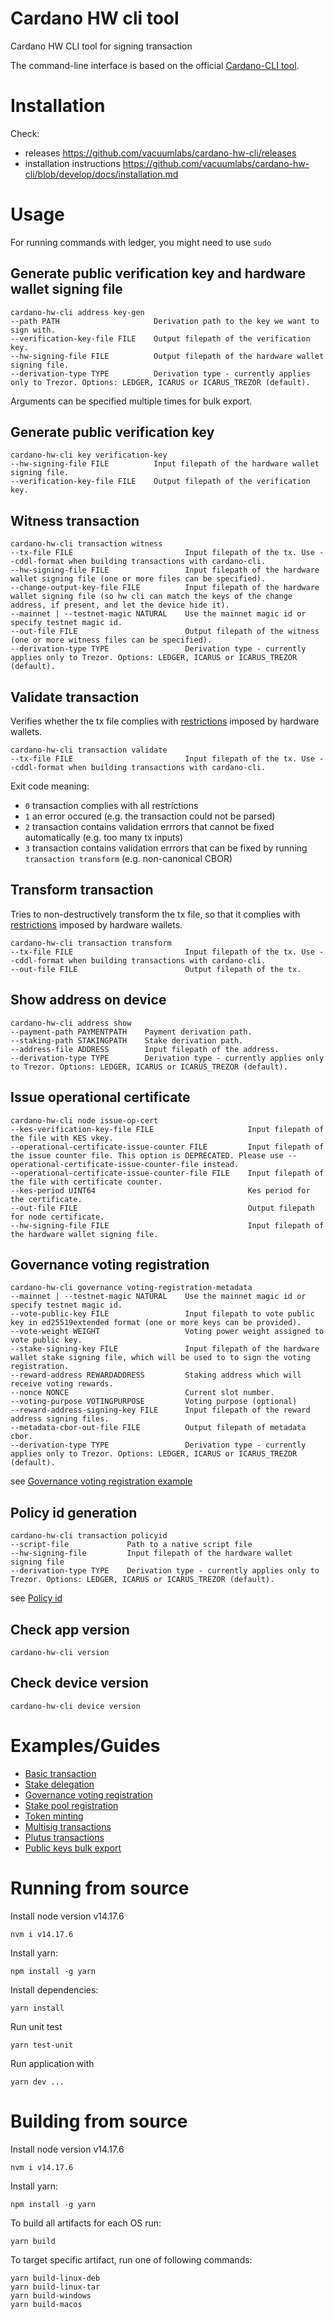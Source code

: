 # Cardano HW cli tool

Cardano HW CLI tool for signing transaction

The command-line interface is based on the official [Cardano-CLI tool](https://docs.cardano.org/projects/cardano-node/en/latest/reference/cardano-node-cli-reference.html).

# Installation
Check:
- releases https://github.com/vacuumlabs/cardano-hw-cli/releases
- installation instructions https://github.com/vacuumlabs/cardano-hw-cli/blob/develop/docs/installation.md

# Usage
For running commands with ledger, you might need to use `sudo`

## Generate public verification key and hardware wallet signing file
```
cardano-hw-cli address key-gen
--path PATH                     Derivation path to the key we want to sign with.
--verification-key-file FILE    Output filepath of the verification key.
--hw-signing-file FILE          Output filepath of the hardware wallet signing file.
--derivation-type TYPE          Derivation type - currently applies only to Trezor. Options: LEDGER, ICARUS or ICARUS_TREZOR (default).
```
Arguments can be specified multiple times for bulk export.

## Generate public verification key
```
cardano-hw-cli key verification-key
--hw-signing-file FILE          Input filepath of the hardware wallet signing file.
--verification-key-file FILE    Output filepath of the verification key.
```

## Witness transaction
```
cardano-hw-cli transaction witness
--tx-file FILE                         Input filepath of the tx. Use --cddl-format when building transactions with cardano-cli.
--hw-signing-file FILE                 Input filepath of the hardware wallet signing file (one or more files can be specified).
--change-output-key-file FILE          Input filepath of the hardware wallet signing file (so hw cli can match the keys of the change address, if present, and let the device hide it).
--mainnet | --testnet-magic NATURAL    Use the mainnet magic id or specify testnet magic id.
--out-file FILE                        Output filepath of the witness (one or more witness files can be specified).
--derivation-type TYPE                 Derivation type - currently applies only to Trezor. Options: LEDGER, ICARUS or ICARUS_TREZOR (default).
```

## Validate transaction
Verifies whether the tx file complies with [restrictions](https://github.com/cardano-foundation/CIPs/blob/master/CIP-0021/README.md) imposed by hardware wallets.
```
cardano-hw-cli transaction validate
--tx-file FILE                         Input filepath of the tx. Use --cddl-format when building transactions with cardano-cli.
```
Exit code meaning:
- `0` transaction complies with all restrictions
- `1` an error occured (e.g. the transaction could not be parsed)
- `2` transaction contains validation errrors that cannot be fixed automatically (e.g. too many tx inputs)
- `3` transaction contains validation errrors that can be fixed by running `transaction transform` (e.g. non-canonical CBOR)

## Transform transaction
Tries to non-destructively transform the tx file, so that it complies with [restrictions](https://github.com/cardano-foundation/CIPs/blob/master/CIP-0021/README.md) imposed by hardware wallets.
```
cardano-hw-cli transaction transform
--tx-file FILE                         Input filepath of the tx. Use --cddl-format when building transactions with cardano-cli.
--out-file FILE                        Output filepath of the tx.
```

## Show address on device
```
cardano-hw-cli address show
--payment-path PAYMENTPATH    Payment derivation path.
--staking-path STAKINGPATH    Stake derivation path.
--address-file ADDRESS        Input filepath of the address.
--derivation-type TYPE        Derivation type - currently applies only to Trezor. Options: LEDGER, ICARUS or ICARUS_TREZOR (default).
```

## Issue operational certificate
```
cardano-hw-cli node issue-op-cert
--kes-verification-key-file FILE                     Input filepath of the file with KES vkey.
--operational-certificate-issue-counter FILE         Input filepath of the issue counter file. This option is DEPRECATED. Please use --operational-certificate-issue-counter-file instead.
--operational-certificate-issue-counter-file FILE    Input filepath of the file with certificate counter.
--kes-period UINT64                                  Kes period for the certificate.
--out-file FILE                                      Output filepath for node certificate.
--hw-signing-file FILE                               Input filepath of the hardware wallet signing file.
```

## Governance voting registration
```
cardano-hw-cli governance voting-registration-metadata
--mainnet | --testnet-magic NATURAL    Use the mainnet magic id or specify testnet magic id.
--vote-public-key FILE                 Input filepath to vote public key in ed25519extended format (one or more keys can be provided).
--vote-weight WEIGHT                   Voting power weight assigned to vote public key.
--stake-signing-key FILE               Input filepath of the hardware wallet stake signing file, which will be used to to sign the voting registration.
--reward-address REWARDADDRESS         Staking address which will receive voting rewards.
--nonce NONCE                          Current slot number.
--voting-purpose VOTINGPURPOSE         Voting purpose (optional)
--reward-address-signing-key FILE      Input filepath of the reward address signing files.
--metadata-cbor-out-file FILE          Output filepath of metadata cbor.
--derivation-type TYPE                 Derivation type - currently applies only to Trezor. Options: LEDGER, ICARUS or ICARUS_TREZOR (default).
```

see [Governance voting registration example](docs/governance-voting-registration-example.md)

## Policy id generation
```
cardano-hw-cli transaction policyid
--script-file             Path to a native script file
--hw-signing-file         Input filepath of the hardware wallet signing file
--derivation-type TYPE    Derivation type - currently applies only to Trezor. Options: LEDGER, ICARUS or ICARUS_TREZOR (default).
```

see [Policy id](docs/token-minting.md#policy-id)

## Check app version
```
cardano-hw-cli version
```

## Check device version
```
cardano-hw-cli device version
```

# Examples/Guides
- [Basic transaction](docs/transaction-example.md)
- [Stake delegation](docs/delegation-example.md)
- [Governance voting registration](docs/governance-voting-registration-example.md)
- [Stake pool registration](docs/pool-registration.md)
- [Token minting](docs/token-minting.md)
- [Multisig transactions](docs/multisig-transactions.md)
- [Plutus transactions](docs/plutus-transactions.md)
- [Public keys bulk export](docs/public-keys-bulk-export-example.md)

# Running from source
Install node version v14.17.6
```
nvm i v14.17.6
```

Install yarn:
```
npm install -g yarn
```

Install dependencies:
```
yarn install
```

Run unit test
```
yarn test-unit
```

Run application with
```
yarn dev ...
```

# Building from source
Install node version v14.17.6
```
nvm i v14.17.6
```

Install yarn:
```
npm install -g yarn
```

To build all artifacts for each OS run:
```
yarn build
```

To target specific artifact, run one of following commands:
```
yarn build-linux-deb
yarn build-linux-tar
yarn build-windows
yarn build-macos
```
